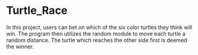 # Turtle_Race 
In this project, users can bet on which of the six color turtles they think will win. The program then utilizes the random module to move each turtle a random distance. The turtle which reaches the other side first is deemed the winner. 

